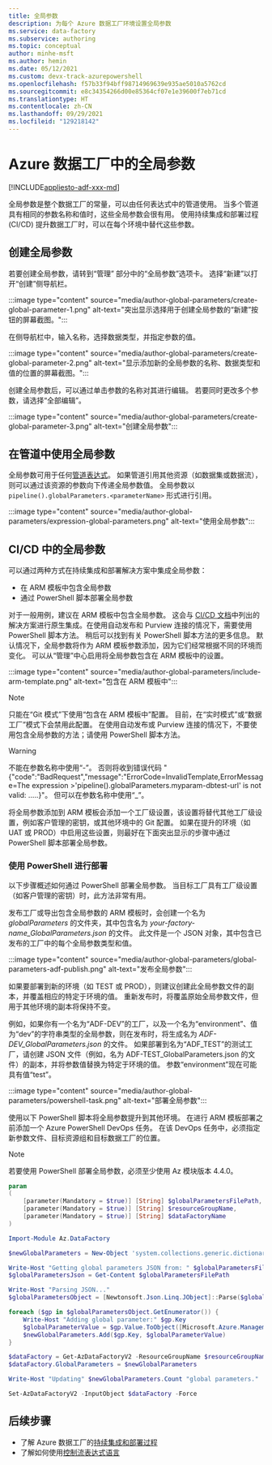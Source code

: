 ```yaml
---
title: 全局参数
description: 为每个 Azure 数据工厂环境设置全局参数
ms.service: data-factory
ms.subservice: authoring
ms.topic: conceptual
author: minhe-msft
ms.author: hemin
ms.date: 05/12/2021
ms.custom: devx-track-azurepowershell
ms.openlocfilehash: f57b33f94bff98714969639e935ae5010a5762cd
ms.sourcegitcommit: e8c34354266d00e85364cf07e1e39600f7eb71cd
ms.translationtype: HT
ms.contentlocale: zh-CN
ms.lasthandoff: 09/29/2021
ms.locfileid: "129218142"
---
```

# <a name="global-parameters-in-azure-data-factory"></a>Azure 数据工厂中的全局参数

[!INCLUDE[appliesto-adf-xxx-md](includes/appliesto-adf-xxx-md.md)]

全局参数是整个数据工厂的常量，可以由任何表达式中的管道使用。 当多个管道具有相同的参数名称和值时，这些全局参数会很有用。 使用持续集成和部署过程 (CI/CD) 提升数据工厂时，可以在每个环境中替代这些参数。 

## <a name="creating-global-parameters"></a>创建全局参数

若要创建全局参数，请转到“管理” 部分中的“全局参数”选项卡。 选择“新建”以打开“创建”侧导航栏。

:::image type="content" source="media/author-global-parameters/create-global-parameter-1.png" alt-text="突出显示选择用于创建全局参数的“新建”按钮的屏幕截图。":::

在侧导航栏中，输入名称，选择数据类型，并指定参数的值。

:::image type="content" source="media/author-global-parameters/create-global-parameter-2.png" alt-text="显示添加新的全局参数的名称、数据类型和值的位置的屏幕截图。":::

创建全局参数后，可以通过单击参数的名称对其进行编辑。 若要同时更改多个参数，请选择“全部编辑”。

:::image type="content" source="media/author-global-parameters/create-global-parameter-3.png" alt-text="创建全局参数":::

## <a name="using-global-parameters-in-a-pipeline"></a>在管道中使用全局参数

全局参数可用于任何[管道表达式](control-flow-expression-language-functions.md)。 如果管道引用其他资源（如数据集或数据流），则可以通过该资源的参数向下传递全局参数值。 全局参数以 `pipeline().globalParameters.<parameterName>` 形式进行引用。

:::image type="content" source="media/author-global-parameters/expression-global-parameters.png" alt-text="使用全局参数":::

## <a name="global-parameters-in-cicd"></a><a name="cicd"></a> CI/CD 中的全局参数

可以通过两种方式在持续集成和部署解决方案中集成全局参数：

* 在 ARM 模板中包含全局参数
* 通过 PowerShell 脚本部署全局参数

对于一般用例，建议在 ARM 模板中包含全局参数。 这会与 [CI/CD 文档](continuous-integration-delivery.md)中列出的解决方案进行原生集成。在使用自动发布和 Purview 连接的情况下，需要使用 PowerShell 脚本方法。 稍后可以找到有关 PowerShell 脚本方法的更多信息。 默认情况下，全局参数将作为 ARM 模板参数添加，因为它们经常根据不同的环境而变化。 可以从“管理”中心启用将全局参数包含在 ARM 模板中的设置。

:::image type="content" source="media/author-global-parameters/include-arm-template.png" alt-text="包含在 ARM 模板中":::

> [!NOTE]
> 只能在“Git 模式”下使用“包含在 ARM 模板中”配置。 目前，在“实时模式”或“数据工厂”模式下会禁用此配置。 在使用自动发布或 Purview 连接的情况下，不要使用包含全局参数的方法；请使用 PowerShell 脚本方法。 

> [!WARNING]
>不能在参数名称中使用“-”。 否则将收到错误代码 "{"code":"BadRequest","message":"ErrorCode=InvalidTemplate,ErrorMessage=The expression >'pipeline().globalParameters.myparam-dbtest-url' is not valid: .....}"。 但可以在参数名称中使用“_”。 

将全局参数添加到 ARM 模板会添加一个工厂级设置，该设置将替代其他工厂级设置，例如客户管理的密钥，或其他环境中的 Git 配置。 如果在提升的环境（如 UAT 或 PROD）中启用这些设置，则最好在下面突出显示的步骤中通过 PowerShell 脚本部署全局参数。 


### <a name="deploying-using-powershell"></a>使用 PowerShell 进行部署

以下步骤概述如何通过 PowerShell 部署全局参数。 当目标工厂具有工厂级设置（如客户管理的密钥）时，此方法非常有用。

发布工厂或导出包含全局参数的 ARM 模板时，会创建一个名为 *globalParameters* 的文件夹，其中包含名为 *your-factory-name_GlobalParameters.json* 的文件。 此文件是一个 JSON 对象，其中包含已发布的工厂中的每个全局参数类型和值。

:::image type="content" source="media/author-global-parameters/global-parameters-adf-publish.png" alt-text="发布全局参数":::

如果要部署到新的环境（如 TEST 或 PROD），则建议创建此全局参数文件的副本，并覆盖相应的特定于环境的值。 重新发布时，将覆盖原始全局参数文件，但用于其他环境的副本将保持不变。

例如，如果你有一个名为“ADF-DEV”的工厂，以及一个名为“environment”、值为“dev”的字符串类型的全局参数，则在发布时，将生成名为 *ADF-DEV_GlobalParameters.json* 的文件。 如果部署到名为“ADF_TEST”的测试工厂，请创建 JSON 文件（例如，名为 ADF-TEST_GlobalParameters.json 的文件）的副本，并将参数值替换为特定于环境的值。 参数“environment”现在可能具有值“test”。 

:::image type="content" source="media/author-global-parameters/powershell-task.png" alt-text="部署全局参数":::

使用以下 PowerShell 脚本将全局参数提升到其他环境。 在进行 ARM 模板部署之前添加一个 Azure PowerShell DevOps 任务。 在该 DevOps 任务中，必须指定新参数文件、目标资源组和目标数据工厂的位置。

> [!NOTE]
> 若要使用 PowerShell 部署全局参数，必须至少使用 Az 模块版本 4.4.0。

```powershell
param
(
    [parameter(Mandatory = $true)] [String] $globalParametersFilePath,
    [parameter(Mandatory = $true)] [String] $resourceGroupName,
    [parameter(Mandatory = $true)] [String] $dataFactoryName
)

Import-Module Az.DataFactory

$newGlobalParameters = New-Object 'system.collections.generic.dictionary[string,Microsoft.Azure.Management.DataFactory.Models.GlobalParameterSpecification]'

Write-Host "Getting global parameters JSON from: " $globalParametersFilePath
$globalParametersJson = Get-Content $globalParametersFilePath

Write-Host "Parsing JSON..."
$globalParametersObject = [Newtonsoft.Json.Linq.JObject]::Parse($globalParametersJson)

foreach ($gp in $globalParametersObject.GetEnumerator()) {
    Write-Host "Adding global parameter:" $gp.Key
    $globalParameterValue = $gp.Value.ToObject([Microsoft.Azure.Management.DataFactory.Models.GlobalParameterSpecification])
    $newGlobalParameters.Add($gp.Key, $globalParameterValue)
}

$dataFactory = Get-AzDataFactoryV2 -ResourceGroupName $resourceGroupName -Name $dataFactoryName
$dataFactory.GlobalParameters = $newGlobalParameters

Write-Host "Updating" $newGlobalParameters.Count "global parameters."

Set-AzDataFactoryV2 -InputObject $dataFactory -Force
```

## <a name="next-steps"></a>后续步骤

* 了解 Azure 数据工厂的[持续集成和部署过程](continuous-integration-delivery.md)
* 了解如何使用[控制流表达式语言](control-flow-expression-language-functions.md)